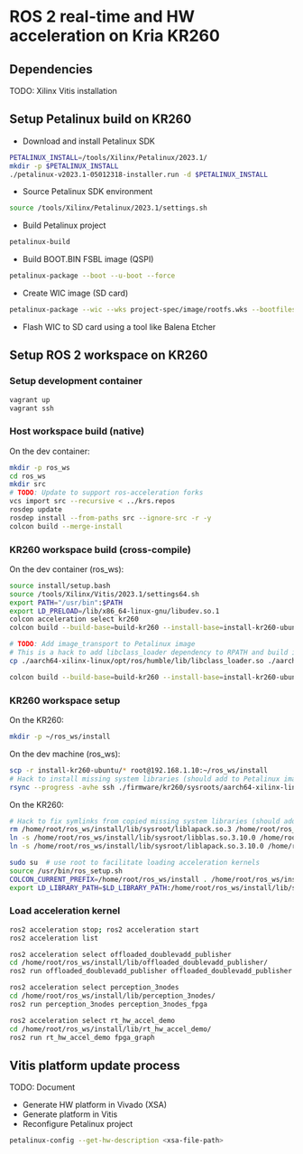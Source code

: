 # ROS 2 real-time and HW acceleration on Kria KR260

## Dependencies

TODO: Xilinx Vitis installation

## Setup Petalinux build on KR260

- Download and install Petalinux SDK

```bash
PETALINUX_INSTALL=/tools/Xilinx/Petalinux/2023.1/
mkdir -p $PETALINUX_INSTALL
./petalinux-v2023.1-05012318-installer.run -d $PETALINUX_INSTALL
```

- Source Petalinux SDK environment

```bash
source /tools/Xilinx/Petalinux/2023.1/settings.sh
```

- Build Petalinux project

```bash
petalinux-build
```

- Build BOOT.BIN FSBL image (QSPI)

```bash
petalinux-package --boot --u-boot --force
```

- Create WIC image (SD card)

```bash
petalinux-package --wic --wks project-spec/image/rootfs.wks --bootfiles "ramdisk.cpio.gz.u-boot boot.scr Image system.dtb"
```

- Flash WIC to SD card using a tool like Balena Etcher

## Setup ROS 2 workspace on KR260

### Setup development container

```bash
vagrant up
vagrant ssh
```

### Host workspace build (native)

On the dev container:

```bash
mkdir -p ros_ws
cd ros_ws
mkdir src
# TODO: Update to support ros-acceleration forks
vcs import src --recursive < ../krs.repos
rosdep update
rosdep install --from-paths src --ignore-src -r -y
colcon build --merge-install
```

### KR260 workspace build (cross-compile)

On the dev container (ros_ws):

```bash
source install/setup.bash
source /tools/Xilinx/Vitis/2023.1/settings64.sh
export PATH="/usr/bin":$PATH
export LD_PRELOAD=/lib/x86_64-linux-gnu/libudev.so.1
colcon acceleration select kr260
colcon build --build-base=build-kr260 --install-base=install-kr260-ubuntu --merge-install --mixin kr260 --packages-select ament_acceleration ament_vitis vitis_common ros2acceleration offloaded_doublevadd_publisher
```

```bash
# TODO: Add image_transport to Petalinux image
# This is a hack to add libclass_loader dependency to RPATH and build image_transport (manually copied to src from image_common)
cp ./aarch64-xilinx-linux/opt/ros/humble/lib/libclass_loader.so ./aarch64-xilinx-linux/usr/lib/

colcon build --build-base=build-kr260 --install-base=install-kr260-ubuntu --merge-install --mixin kr260 --packages-select ament_acceleration ament_vitis vitis_common ros2acceleration tracetools_image_pipeline image_proc image_transport perception_2nodes perception_3nodes
```

### KR260 workspace setup

On the KR260:

```bash
mkdir -p ~/ros_ws/install
```

On the dev machine (ros_ws):

```bash
scp -r install-kr260-ubuntu/* root@192.168.1.10:~/ros_ws/install
# Hack to install missing system libraries (should add to Petalinux image)
rsync --progress -avhe ssh ./firmware/kr260/sysroots/aarch64-xilinx-linux/usr/lib/{libgdal*,libogdi*,libmfhd*,libdfalt*,libarmadillo*,aarch64-linux-gnu/*.so*,aarch64-linux-gnu/blas/libblas*,aarch64-linux-gnu/lapack/liblapack*,../../opt/ros/humble/lib/*} --exclude libc.so*  root@192.168.1.10:~/ros_ws/install/lib/sysroot/
```

On the KR260:

```bash
# Hack to fix symlinks from copied missing system libraries (should add to Petalinux image)
rm /home/root/ros_ws/install/lib/sysroot/liblapack.so.3 /home/root/ros_ws/install/lib/sysroot/libblas.so.3
ln -s /home/root/ros_ws/install/lib/sysroot/libblas.so.3.10.0 /home/root/ros_ws/install/lib/sysroot/libblas.so.3
ln -s /home/root/ros_ws/install/lib/sysroot/liblapack.so.3.10.0 /home/root/ros_ws/install/lib/sysroot/liblapack.so.3
```

```bash
sudo su  # use root to facilitate loading acceleration kernels
source /usr/bin/ros_setup.sh
COLCON_CURRENT_PREFIX=/home/root/ros_ws/install . /home/root/ros_ws/install/local_setup.sh
export LD_LIBRARY_PATH=$LD_LIBRARY_PATH:/home/root/ros_ws/install/lib/sysroot:/home/root/ros_ws/install/lib/sysroot/aarch64-linux-gnu/
```

### Load acceleration kernel

```bash
ros2 acceleration stop; ros2 acceleration start
ros2 acceleration list
```

```bash
ros2 acceleration select offloaded_doublevadd_publisher
cd /home/root/ros_ws/install/lib/offloaded_doublevadd_publisher/
ros2 run offloaded_doublevadd_publisher offloaded_doublevadd_publisher
```

```bash
ros2 acceleration select perception_3nodes
cd /home/root/ros_ws/install/lib/perception_3nodes/
ros2 run perception_3nodes perception_3nodes_fpga
```

```bash
ros2 acceleration select rt_hw_accel_demo
cd /home/root/ros_ws/install/lib/rt_hw_accel_demo/
ros2 run rt_hw_accel_demo fpga_graph
```

## Vitis platform update process

TODO: Document

- Generate HW platform in Vivado (XSA)
- Generate platform in Vitis
- Reconfigure Petalinux project

```bash
petalinux-config --get-hw-description <xsa-file-path>
```
